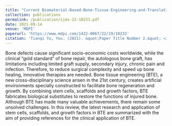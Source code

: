 ```yaml
---
title: "Current Biomaterial-Based-Bone-Tissue-Engineering-and-Translational-Medicine"
collection: publications
permalink: /publication/ijms-22-10233.pdf
date: 2021-09-14
venue: 'MDPI'
paperurl: 'https://www.mdpi.com/1422-0067/22/19/10233'
citation: 'Tianqi Yu, You. (2021). &quot;Paper Title Number 2.&quot; <i>Journal 1</i>. 1(2).'
---
```


Bone defects cause significant socio-economic costs worldwide, while the clinical “gold standard” of bone repair, the autologous bone graft, has limitations including limited graft supply, secondary injury, chronic pain and infection. Therefore, to reduce surgical complexity and speed up bone healing, innovative therapies are needed. Bone tissue engineering (BTE), a new cross-disciplinary science arisen in the 21st century, creates artificial environments specially constructed to facilitate bone regeneration and growth. By combining stem cells, scaffolds and growth factors, BTE fabricates biological substitutes to restore the functions of injured bone. Although BTE has made many valuable achievements, there remain some unsolved challenges. In this review, the latest research and application of stem cells, scaffolds, and growth factors in BTE are summarized with the aim of providing references for the clinical application of BTE.
